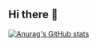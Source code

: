## Hi there 👋

[![Anurag's GitHub stats](https://github-readme-stats.vercel.app/api?username=JeovanyC)](https://github.com/anuraghazra/github-readme-stats)
